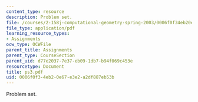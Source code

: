```yaml
---
content_type: resource
description: Problem set.
file: /courses/2-158j-computational-geometry-spring-2003/0006f0f34eb20e67e3e2a2df887eb53b_ps3.pdf
file_type: application/pdf
learning_resource_types:
- Assignments
ocw_type: OCWFile
parent_title: Assignments
parent_type: CourseSection
parent_uid: d77e2037-7e37-eb09-1db7-b94f069c453e
resourcetype: Document
title: ps3.pdf
uid: 0006f0f3-4eb2-0e67-e3e2-a2df887eb53b
---
```

Problem set.

